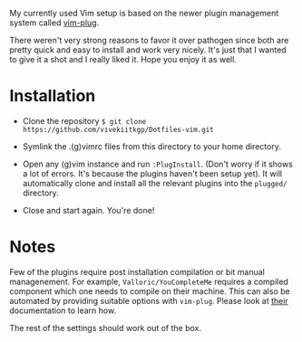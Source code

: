 My currently used Vim setup is based on the newer plugin management system
called [vim-plug](https://github.com/junegunn/vim-plug).

There weren't very strong reasons to favor it over pathogen since both are
pretty quick and easy to install and work very nicely. It's just that I wanted
to give it a shot and I really liked it. Hope you enjoy it as well.


Installation
============

* Clone the repository
  ```$ git clone https://github.com/vivekiitkgp/Dotfiles-vim.git```

* Symlink the .(g)vimrc files from this directory to your home directory.

* Open any (g)vim instance and run `:PlugInstall`. (Don't worry if it shows a
  lot of errors. It's because the plugins haven't been setup yet). It will automatically clone
  and install all the relevant plugins into the `plugged/` directory.

* Close and start again. You're done!


Notes
=====

Few of the plugins require post installation compilation or bit manual
managenement. For example, `Valloric/YouCompleteMe` requires a compiled
component which one needs to compile on their machine. This can also be
automated by providing suitable options with `vim-plug`. Please look at
[their](https://github.com/junegunn/vim-plug#post-update-hooks) documentation to
learn how.

The rest of the settings should work out of the box.
